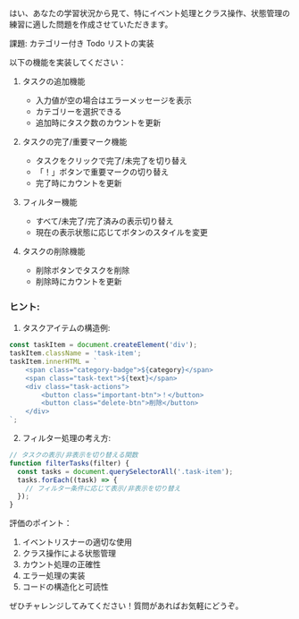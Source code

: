 はい、あなたの学習状況から見て、特にイベント処理とクラス操作、状態管理の練習に適した問題を作成させていただきます。

課題: カテゴリー付き Todo リストの実装

以下の機能を実装してください：

1. タスクの追加機能

   - 入力値が空の場合はエラーメッセージを表示
   - カテゴリーを選択できる
   - 追加時にタスク数のカウントを更新

2. タスクの完了/重要マーク機能

   - タスクをクリックで完了/未完了を切り替え
   - 「！」ボタンで重要マークの切り替え
   - 完了時にカウントを更新

3. フィルター機能

   - すべて/未完了/完了済みの表示切り替え
   - 現在の表示状態に応じてボタンのスタイルを変更

4. タスクの削除機能
   - 削除ボタンでタスクを削除
   - 削除時にカウントを更新

### ヒント:

1. タスクアイテムの構造例:

```javascript
const taskItem = document.createElement('div');
taskItem.className = 'task-item';
taskItem.innerHTML = `
    <span class="category-badge">${category}</span>
    <span class="task-text">${text}</span>
    <div class="task-actions">
        <button class="important-btn">！</button>
        <button class="delete-btn">削除</button>
    </div>
`;
```

2. フィルター処理の考え方:

```javascript
// タスクの表示/非表示を切り替える関数
function filterTasks(filter) {
  const tasks = document.querySelectorAll('.task-item');
  tasks.forEach((task) => {
    // フィルター条件に応じて表示/非表示を切り替え
  });
}
```

評価のポイント：

1. イベントリスナーの適切な使用
2. クラス操作による状態管理
3. カウント処理の正確性
4. エラー処理の実装
5. コードの構造化と可読性

ぜひチャレンジしてみてください！質問があればお気軽にどうぞ。
